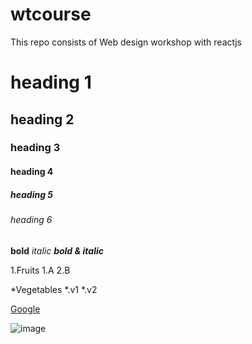 # wtcourse
This repo consists of Web design workshop with reactjs
# heading 1
## heading 2
### heading 3
#### heading 4
##### heading 5
###### heading 6

**bold**
*italic*
***bold & italic***

1.Fruits
    1.A
    2.B
    
*Vegetables
    *.v1
    *.v2

[Google](https://google.com/)

![image](https://i.pinimg.com/736x/4c/76/1d/4c761dd57bf41fde1622cc68d4b167b5.jpg)


